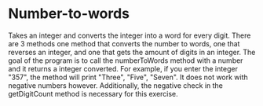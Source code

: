 # Number-to-words
Takes an integer and converts the integer into a word for every digit.
There are 3 methods one method that converts the number to words, one that reverses an integer, and one that gets the amount of digits in an integer. The goal of the program is to call the numberToWords method with a number and it returns a integer converted. For example, if you enter the integer "357", the method will print "Three", "Five", "Seven". It does not work with negative numbers however. Additionally, the negative check in the getDigitCount method is necessary for this exercise.
